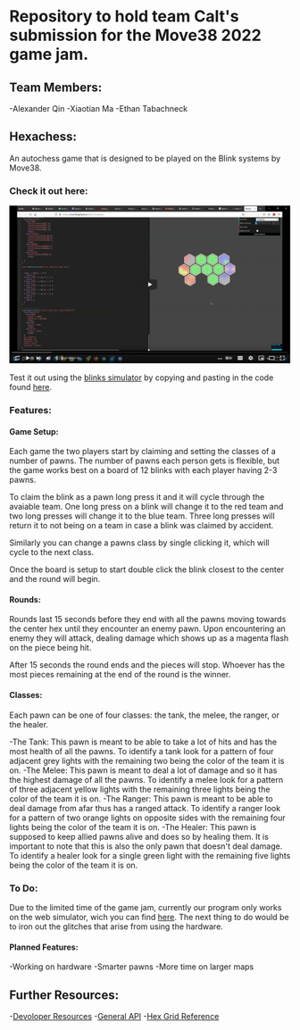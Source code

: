 # Repository to hold team Calt's submission for the Move38 2022 game jam.

## Team Members:
-Alexander Qin
-Xiaotian Ma
-Ethan Tabachneck

## Hexachess:

An autochess game that is designed to be played on the Blink systems by Move38.

### Check it out here:

[![Watch the video](Movies/hexachessvid.png)](https://youtu.be/1ajqONw9gwE)

Test it out using the [blinks simulator](https://move38.github.io/Blinks-Simulator/) by copying and pasting in the code found [here](Autobattler/Autobattler.ino).

### Features:

#### Game Setup:
Each game the two players start by claiming and setting the classes of a number of pawns.
The number of pawns each person gets is flexible, but the game works best on a board of 12 blinks with each player having 2-3 pawns.

To claim the blink as a pawn long press it and it will cycle through the avaiable team.
One long press on a blink will change it to the red team and two long presses will change it to the blue team.
Three long presses will return it to not being on a team in case a blink was claimed by accident.

Similarly you can change a pawns class by single clicking it, which will cycle to the next class.

Once the board is setup to start double click the blink closest to the center and the round will begin.

#### Rounds:
Rounds last 15 seconds before they end with all the pawns moving towards the center hex until they encounter an enemy pawn.
Upon encountering an enemy they will attack, dealing damage which shows up as a magenta flash on the piece being hit.

After 15 seconds the round ends and the pieces will stop.
Whoever has the most pieces remaining at the end of the round is the winner.

#### Classes:
Each pawn can be one of four classes: the tank, the melee, the ranger, or the healer.

-The Tank: This pawn is meant to be able to take a lot of hits and has the most health of all the pawns.
To identify a tank look for a pattern of four adjacent grey lights with the remaining two being the color of the team it is on.
-The Melee: This pawn is meant to deal a lot of damage and so it has the highest damage of all the pawns.
To identify a melee look for a pattern of three adjacent yellow lights with the remaining three lights being the color of the team it is on.
-The Ranger: This pawn is meant to be able to deal damage from afar thus has a ranged attack.
To identify a ranger look for a pattern of two orange lights on opposite sides with the remaining four lights being the color of the team it is on.
-The Healer: This pawn is supposed to keep allied pawns alive and does so by healing them.
It is important to note that this is also the only pawn that doesn't deal damage.
To identify a healer look for a single green light with the remaining five lights being the color of the team it is on.

### To Do:
Due to the limited time of the game jam, currently our program only works on the web simulator, wich you can find [here](https://move38.github.io/Blinks-Simulator/).
The next thing to do would be to iron out the glitches that arise from using the hardware.

#### Planned Features:
-Working on hardware
-Smarter pawns
-More time on larger maps

## Further Resources:

-[Devoloper Resources](https://www.notion.so/5d7238314cbe478eb26c08b886dd6045?v=92ffb4fe0d124d39a5eb1a73a2aaf250)
-[General API](https://www.notion.so/Blinks-API-Reference-444f511953bd4619830937fa08bed6ce)
-[Hex Grid Reference](https://math.stackexchange.com/questions/2254655/hexagon-grid-coordinate-system)
